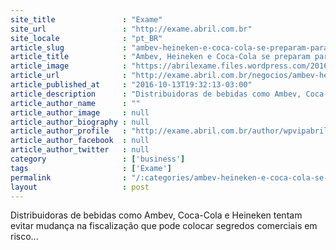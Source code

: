 ```yaml
---
site_title               : "Exame"
site_url                 : "http://exame.abril.com.br"
site_locale              : "pt_BR"
article_slug             : "ambev-heineken-e-coca-cola-se-preparam-para-dor-de-cabeca"
article_title            : "Ambev, Heineken e Coca-Cola se preparam para dor de cabeça"
article_image            : "https://abrilexame.files.wordpress.com/2016/10/size_960_16_9_garrafas_de_coca-cola_vistas_de_cima.jpg?quality=70&strip=all&w=960"
article_url              : "http://exame.abril.com.br/negocios/ambev-heineken-e-coca-cola-se-preparam-para-dor-de-cabeca/"
article_published_at     : "2016-10-13T19:32:13-03:00"
article_description      : "Distribuidoras de bebidas como Ambev, Coca-Cola e Heineken tentam evitar mudança na fiscalização que pode colocar segredos comerciais em risco..."
article_author_name      : ""
article_author_image     : null
article_author_biography : null
article_author_profile   : "http://exame.abril.com.br/author/wpvipabril/"
article_author_facebook  : null
article_author_twitter   : null
category                 : ['business']
tags                     : ['Exame']
permalink                : "/:categories/ambev-heineken-e-coca-cola-se-preparam-para-dor-de-cabeca/"
layout                   : post
---
```


Distribuidoras de bebidas como Ambev, Coca-Cola e Heineken tentam evitar mudança na fiscalização que pode colocar segredos comerciais em risco...
